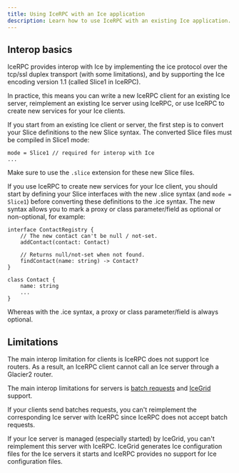 ```yaml
---
title: Using IceRPC with an Ice application
description: Learn how to use IceRPC with an existing Ice application.
---
```


## Interop basics

IceRPC provides interop with Ice by implementing the ice protocol over the tcp/ssl duplex transport (with some
limitations), and by supporting the Ice encoding version 1.1 (called Slice1 in IceRPC).

In practice, this means you can write a new IceRPC client for an existing Ice server, reimplement an existing Ice server
using IceRPC, or use IceRPC to create new services for your Ice clients.

If you start from an existing Ice client or server, the first step is to convert your Slice definitions to the new Slice
syntax. The converted Slice files must be compiled in Slice1 mode:
```slice
mode = Slice1 // required for interop with Ice
...

```

Make sure to use the `.slice` extension for these new Slice files.

If you use IceRPC to create new services for your Ice client, you should start by defining your Slice interfaces with
the new .slice syntax (and `mode = Slice1`) before converting these definitions to the .ice syntax. The new syntax
allows you to mark a proxy or class parameter/field as optional or non-optional, for example:

```slice {% title="Slice with the .slice syntax" %}
interface ContactRegistry {
    // The new contact can't be null / not-set.
    addContact(contact: Contact)

    // Returns null/not-set when not found.
    findContact(name: string) -> Contact?
}

class Contact {
    name: string
    ...
}
```

Whereas with the .ice syntax, a proxy or class parameter/field is always optional.

## Limitations

The main interop limitation for clients is IceRPC does not support Ice routers. As a result, an IceRPC client cannot
call an Ice server through a Glacier2 router.

The main interop limitations for servers is [batch requests][batch-request] and [IceGrid][icegrid] support.

If your clients send batches requests, you can't reimplement the corresponding Ice server with IceRPC since IceRPC does
not accept batch requests.

If your Ice server is managed (especially started) by IceGrid, you can't reimplement this server with IceRPC. IceGrid
generates Ice configuration files for the Ice servers it starts and IceRPC provides no support for Ice configuration
files.

[batch-request]: https://doc.zeroc.com/ice/3.7/client-side-features/batched-invocations
[icegrid]: https://doc.zeroc.com/ice/3.7/ice-services/icegrid
